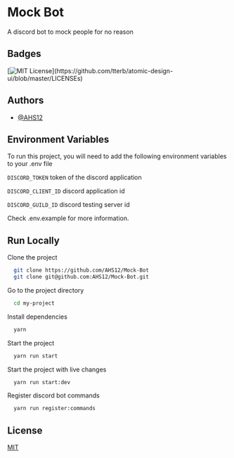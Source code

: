 
# Mock Bot

A discord bot to mock people for no reason

## Badges

[![MIT License](https://img.shields.io/apm/l/atomic-design-ui.svg?)](https://github.com/tterb/atomic-design-ui/blob/master/LICENSEs)

## Authors

- [@AHS12](https://github.com/AHS12)


## Environment Variables

To run this project, you will need to add the following environment variables to your .env file

`DISCORD_TOKEN` token of the discord application

`DISCORD_CLIENT_ID` discord application id

`DISCORD_GUILD_ID` discord testing server id

Check .env.example for more information.


## Run Locally

Clone the project

```bash
  git clone https://github.com/AHS12/Mock-Bot
  git clone git@github.com:AHS12/Mock-Bot.git
```

Go to the project directory

```bash
  cd my-project
```

Install dependencies

```bash
  yarn
```

Start the project

```bash
  yarn run start
```

Start the project with live changes

```bash
  yarn run start:dev
```

Register discord bot commands

```bash
  yarn run register:commands
```


## License

[MIT](https://choosealicense.com/licenses/mit/)

